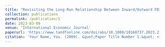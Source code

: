 ```yaml
---
title: "Revisiting the Long-Run Relationship Between Inward/Outward FDI and Income Inequality: New Evidence from the OECD"
collection: publications
permalink: /publication/1
date: 2023-03-08
venue: 'International Economic Journal'
paperurl: 'https://www.tandfonline.com/doi/abs/10.1080/10168737.2023.2182814'
citation: 'Your Name, You. (2009). &quot;Paper Title Number 1.&quot; <i>Journal 1</i>. 1(1).'
---
```

